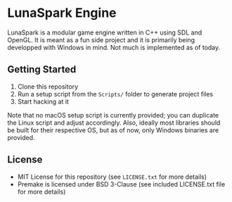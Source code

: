 # LunaSpark Engine

LunaSpark is a modular game engine written in C++ using SDL and OpenGL. It is meant as a fun side project and it is primarily being developped with Windows in mind. Not much is implemented as of today.

## Getting Started
1. Clone this repository
2. Run a setup script from the `Scripts/` folder to generate project files
3. Start hacking at it

Note that no macOS setup script is currently provided; you can duplicate the Linux script and adjust accordingly. Also, ideally most libraries should be built for their respective OS, but as of now, only Windows binaries are provided.

## License
- MIT License for this repository (see `LICENSE.txt` for more details)
- Premake is licensed under BSD 3-Clause (see included LICENSE.txt file for more details)